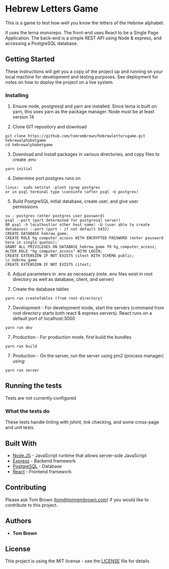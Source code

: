 # Hebrew Letters Game

This is a game to test how well you know the letters of the Hebrew alphabet.

It uses the lerna monorepo. The front-end uses React to be a Single Page Application. The back-end is a simple REST API using Node & express, and
accessing a PostgreSQL database.

## Getting Started

These instructions will get you a copy of the project up and running on your local machine for development and testing purposes. See deployment for notes on how to deploy the project on a live system.

### Installing

1. Ensure node, postgresql and yarn are installed. Since lerna is built on yarn, this uses yarn as the package manager. Node must be at least version 14

2. Clone GIT repository and download

```
git clone https://github.com/tomrembrown/hebrewlettersgame.git hebrewalphabetgame
cd hebrewalphabetgame
```

3. Download and install packages in various directories, and copy files to create .env

```
yarn initial
```

4. Determine port postgres runs on

```
linux:  sudo netstat -plunt |grep postgres
or in psql terminal type \conninfo (after psql -U postgres)
```

5. Build PostgreSQL initial database, create user, and give user permissions

```
su - postgres (enter postgres user password)
psql --port (port determined for postgresql server)
OR psql -h localhost(or other host name) -U (user able to create databases) --port (port - if not default 5432)
CREATE DATABASE hebrew_game;
CREATE ROLE hg_computer_access WITH ENCRYPTED PASSWORD (enter password here in single quotes);
GRANT ALL PRIVILEGES ON DATABASE hebrew_game TO hg_computer_access;
ALTER ROLE "hg_computer_access" WITH LOGIN;
CREATE EXTENSION IF NOT EXISTS citext WITH SCHEMA public;
\c hebrew_game
CREATE EXTENSION IF NOT EXISTS citext;
```

6. Adjust parameters in .env as necessary (note .env files exist in root directory as well as database, client, and server)

7. Create the database tables

```
yarn run createTables (from root directory)
```

7. Development - For development mode, start the servers (command from root directory starts both react & express servers). React runs on a default port of localhost:3000

```
yarn run dev
```

7. Production - For production mode, first build the bundles

```
yarn run build
```

7. Production - On the server, run the server using pm2 (process manager) using:

```
yarn run server
```

## Running the tests

Tests are not currently configured

### What the tests do

These tests handle linting with jshint, link checking, and some cross-page and unit tests.

## Built With

- [Node.JS](https://nodejs.org/) - JavaScript runtime that allows server-side JavaScript
- [Express](https://expressjs.com/) - Backend framework
- [PostgreSQL](https://www.postgresql.org/) - Database
- [React](https://reactjs.org/) - Frontend framework

## Contributing

Please ask Tom Brown (tom@tomrembrown.com) if you would like to contribute to this project.

## Authors

- **Tom Brown**

## License

This project is using the MIT license - see the [LICENSE](LICENSE) file for details
